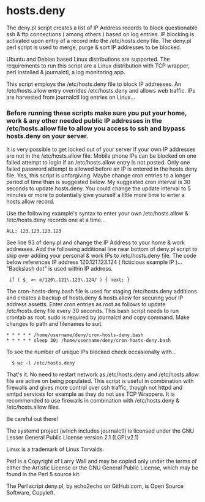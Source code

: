 # hosts.deny

The deny.pl script creates a list of IP Address records  to block questionable ssh & ftp connections ( among others ) based on log entries. IP blocking is activated upon entry of a record into the /etc/hosts.deny file.
The deny.pl perl script is used to merge, purge & sort IP addresses to be blocked.

Ubuntu and Debian based Linux distributions are supported.
The requirements to run this script are a Linux distribution with TCP wrapper, perl installed & journalctl, a log monitoring app.

This script employs the /etc/hosts.deny file to block IP addresses.  An /etc/hosts.allow entry overrides /etc/hosts.deny and allows web traffic.
IPs are harvested from journalctl log entries on Linux... 

### Before running these scripts make sure you put your home, work & any other needed public IP addresses in the /etc/hosts.allow file to allow you access to ssh and bypass hosts.deny on your server.
It is very possible to get locked out of your server if your own IP addresses are not in the /etc/hosts.allow file.  Mobile phone IPs can be blocked on one failed attempt to login if an /etc/hosts.allow entry is not posted. Only one failed password attempt is allowed 
before an IP is entered in the hosts.deny file.  Yes, this script is unforgiving.  Maybe change cron entries to a longer period of time than is suggested below.  My suggested cron interval is 30 seconds to update hosts.deny. You could change the update interval to 5 minutes or more to potentially give yourself a little more time to enter a hosts.allow record. 

Use the following example's syntax to enter your own /etc/hosts.allow & /etc/hosts.deny records one at a time...

    ALL: 123.123.123.123

See line 93 of deny.pl and change the IP Address to your home & work addresses.
Add the following additional line near bottom of deny.pl script to skip over adding your personal & work IPs to /etc/hosts.deny file.
The code below references IP address 120.121.123.124 ( ficticious example IP )... "Backslash dot" is used within IP address. 

     if ( $_ =~ m/120\.121\.123\.124/ ) { next; }
 

The cron-hosts-deny.bash file is used for staging /etc/hosts.deny additions and creates a backup of hosts.deny & hosts.allow for securing your IP address assetts.
Enter cron entries as root as follows to update /etc/hosts.deny file every 30 seconds. This bash script needs to run crontab as root. sudo is required by journalctl and copy command.
Make changes to path and filenames to suit. 
 
    * * * * * /home/username/deny/cron-hosts-deny.bash
    * * * * * sleep 30; /home/username/deny/cron-hosts-deny.bash 

To see the number of unique IPs blocked check occasionally with...

      $ wc -l /etc/hosts.deny

That's it.  No need to restart network as /etc/hosts.deny and /etc/hosts.allow file are active on being populated.
This script is useful in combination with firewalls and gives more control over ssh traffic, though not httpd and smtpd services for example as they do not use TCP Wrappers.
It is recommended to use firewalls in combination with /etc/hosts.deny & /etc/hosts.allow files. 



Be careful out there!






The systemd project (which includes journalctl) is licensed under the GNU Lesser General Public License version 2.1 (LGPLv2.1)

Linux is a trademark of Linus Torvalds.

Perl is a Copyright of Larry Wall and may be copied only under the terms of either the Artistic License or the GNU General Public License, which may be found in the Perl 5 source kit.

The Perl script deny.pl, by echo2echo on GitHub.com, is Open Source Software, Copyleft.
